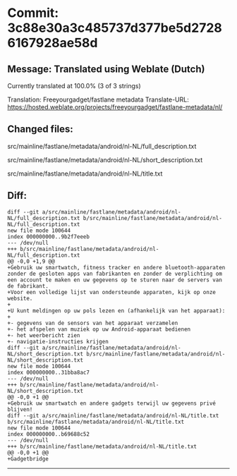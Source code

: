 # Commit: 3c88e30a3c485737d377be5d27286167928ae58d
## Message: Translated using Weblate (Dutch)

Currently translated at 100.0% (3 of 3 strings)

Translation: Freeyourgadget/fastlane metadata
Translate-URL: https://hosted.weblate.org/projects/freeyourgadget/fastlane-metadata/nl/
## Changed files:
src/mainline/fastlane/metadata/android/nl-NL/full_description.txt

src/mainline/fastlane/metadata/android/nl-NL/short_description.txt

src/mainline/fastlane/metadata/android/nl-NL/title.txt

## Diff:
```
diff --git a/src/mainline/fastlane/metadata/android/nl-NL/full_description.txt b/src/mainline/fastlane/metadata/android/nl-NL/full_description.txt
new file mode 100644
index 000000000..9b2f7eeeb
--- /dev/null
+++ b/src/mainline/fastlane/metadata/android/nl-NL/full_description.txt
@@ -0,0 +1,9 @@
+Gebruik uw smartwatch, fitness tracker en andere bluetooth-apparaten zonder de gesloten apps van fabrikanten en zonder de verplichting om een account te maken en uw gegevens op te sturen naar de servers van de fabrikant.
+Voor een volledige lijst van ondersteunde apparaten, kijk op onze website.
+
+U kunt meldingen op uw pols lezen en (afhankelijk van het apparaat):
+
+- gegevens van de sensors van het apparaat verzamelen
+- het afspelen van muziek op uw Android-apparaat bedienen
+- het weerbericht zien
+- navigatie-instructies krijgen
diff --git a/src/mainline/fastlane/metadata/android/nl-NL/short_description.txt b/src/mainline/fastlane/metadata/android/nl-NL/short_description.txt
new file mode 100644
index 000000000..31bba8ac7
--- /dev/null
+++ b/src/mainline/fastlane/metadata/android/nl-NL/short_description.txt
@@ -0,0 +1 @@
+Gebruik uw smartwatch en andere gadgets terwijl uw gegevens privé blijven!
diff --git a/src/mainline/fastlane/metadata/android/nl-NL/title.txt b/src/mainline/fastlane/metadata/android/nl-NL/title.txt
new file mode 100644
index 000000000..b69688c52
--- /dev/null
+++ b/src/mainline/fastlane/metadata/android/nl-NL/title.txt
@@ -0,0 +1 @@
+Gadgetbridge
```
-----------------------------------
